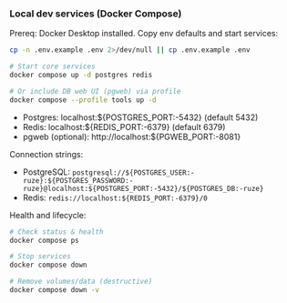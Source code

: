 

### Local dev services (Docker Compose)

Prereq: Docker Desktop installed. Copy env defaults and start services:

```bash
cp -n .env.example .env 2>/dev/null || cp .env.example .env

# Start core services
docker compose up -d postgres redis

# Or include DB web UI (pgweb) via profile
docker compose --profile tools up -d
```

- Postgres: localhost:${POSTGRES_PORT:-5432} (default 5432)
- Redis: localhost:${REDIS_PORT:-6379} (default 6379)
- pgweb (optional): http://localhost:${PGWEB_PORT:-8081}

Connection strings:
- PostgreSQL: `postgresql://${POSTGRES_USER:-ruze}:${POSTGRES_PASSWORD:-ruze}@localhost:${POSTGRES_PORT:-5432}/${POSTGRES_DB:-ruze}`
- Redis: `redis://localhost:${REDIS_PORT:-6379}/0`

Health and lifecycle:
```bash
# Check status & health
docker compose ps

# Stop services
docker compose down

# Remove volumes/data (destructive)
docker compose down -v
```
